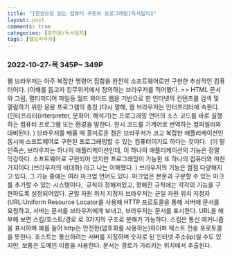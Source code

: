 ```yaml
---
title: "[한권으로 읽는 컴퓨터 구조와 프로그래밍]독서일지3"   
layout: post    
comments: true  
categories: [강진원/독서일지]
tags: [웹브라우저]
---
```

### 2022-10-27-목 345P~ 349P
웹 브라우저는 아주 복잡한 명령어 집합을 완전히 소프트웨어로만 구현한 추상적인 컴퓨터이다. (이해를 돕고자 킹무위키에서 정의하는 브라우저를 적어봤다. => HTML 문서와 그림, 멀티미디어 파일등 월드 와이드 웹을 기반으로 한 인터넷의 컨텐츠를 검색 및 열람하기 위한 응용 프로그램의 총칭
)다시 말해, 웹 브라우저는 인터프리터에 속한다.
(인터프리터(interpreter, 문화어: 해석기)는 프로그래밍 언어의 소스 코드를 바로 실행하는 컴퓨터 프로그램 또는 환경을 말한다. 원시 코드를 기계어로 번역하는 컴파일러와 대비된다. ) 
브라우저를 배울 때 흥미로운 점은 브라우저가 크고 복잡한 애플리케이션인 동시에 소프트웨어로 구현된 프로그래밍할 수 있는 컴퓨터이기도 하다는 것이다.  (이 말인즉슨, 브라우저는 하나의 애플리케이션인데, 이 하나의 애플리케이션의 기능은 정말 막강하다. 소프트웨어로 구현되어 있지만 프로그래밍이 가능한 또 하나의 컴퓨터와 마찬가지이다.(브라우저의 비대화) 라고 나는 이해했다. ) 브라우저의 기능은 점점 다양해지고 있다. 그 기능 중에는 여러 마크업 언어도 있다. 마크업은 본문과 구분할 수 있는 마크를 추가할 수 있는 시스템이다,  규칙이 정해져있고, 정해진 규칙에는 각각의 기능을 구현하도록 설정되어있다. 
균일 자원 위치 지정자<URL>
브라우저는 균일 자원 위치 지정자(URL:Uniform Resource Locator를 사용해 HTTP 프로토콜을 통해 서버에 문서를 요청하고, 서버는 문서를 브라우저에게 보내고, 브라우저는 문서를 표시한다. 
URL을 해부해 보면 스킴/호스트/경로 로 3가지의 구조로 분해가 가능하다.
스킴은 통신 메커니즘을 표시하며 예를 들어 http는 안전한(암호화를 사용하는)하이퍼 텍스트 전송 포로토콜을 뜻한다. 호스트는 통신하려는 서버를 지칭하며 숫자로 된 인터넷 주소(ip)일 수도 있지만, 보통은 도메인 이름을 사용한다. 문서는 경로가 가리키는 위치에서 추출된다. 
